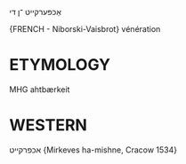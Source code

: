 אַכפּערקייט
־ן
די

{FRENCH - Niborski-Vaisbrot}
vénération

ETYMOLOGY
===========
MHG ahtbærkeit

WESTERN
========

אכפרקייט {Mirkeves ha-mishne, Cracow 1534}
